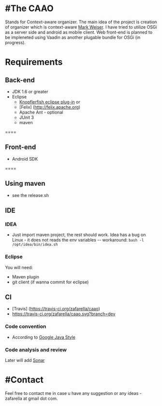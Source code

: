 
#The CAAO
====
Stands for Context-aware organizer. The main idea of the project is creation of organizer which is context-aware [Mark Weiser](http://en.wikipedia.org/wiki/Mark_Weiser).
I have tried to utilize OSGi as a server side and android as mobile client. Web front-end is planned to be impleneted using Vaadin as another plugable bundle for OSGi (in progress).


# Requirements
## Back-end
* JDK 1.6 or greater
* Eclipse
  * [Knopflerfish eclipse plug-in](http://www.knopflerfish.org/eclipse_plugin.html) or
  * [Felix] (http://felix.apache.org)
  * Apache Ant - optional
  * JUnit 3
  * maven

====
## Front-end
  * Android SDK

====
## Using maven
* see the release.sh

## IDE
### IDEA
* Just import maven project, the rest should work. Idea has a bug on Linux - it does not reads the env variables -- workaround: 
```bash -l /opt/idea/bin/idea.sh```

### Eclipse
You will need:
* Maven plugin
* git client (if wanna commit for eclipse)

## CI
  * [Travis] (https://travis-ci.org/zafarella/caao)
  * https://travis-ci.org/zafarella/caao.svg?branch=dev

### Code convention
* According to [Google Java Style](https://google-styleguide.googlecode.com/svn/trunk/javaguide.html)


### Code analysis and review
 Later will add [Sonar](http://www.sonarqube.org/)

#Contact
===
Feel free to contact me in case u have any suggestion or any ideas - zafarella at gmail dot com.
